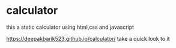 # calculator
this a static calculator using html,css and javascript


https://deepakbarik523.github.io/calculator/ take a quick look to it
